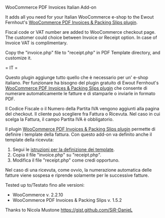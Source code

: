 WooCommerce PDF Invoices Italian Add-on

It adds all you need for your Italian WooCommerce e-shop to the Ewout Fernhout's [WooCommerce PDF Invoices & Packing Slips plugin](https://wordpress.org/plugins/woocommerce-pdf-invoices-packing-slips/).

Fiscal code or VAT number are added to WooCommerce checkout page. The customer could choice between Invoice or Receipt option. In case of Invoice VAT is complimentary.

Copy the "invoice.php" file to "receipt.php" in PDF Template directory, and customize it.

= IT =

Questo plugin aggiunge tutto quello che è necessario per un' e-shop italiano. Per funzionare ha bisogno del plugin gratuito di Ewout Fernhout's [WooCommerce PDF Invoices & Packing Slips plugin](https://wordpress.org/plugins/woocommerce-pdf-invoices-packing-slips/) che consente di numerare automaticamente le fatture e di stamparle o inviarle in formato PDF.

Il Codice Fiscale o il Numero della Partita IVA vengono aggiunti alla pagina del checkout. Il cliente può scegliere fra Fattura o Ricevuta. Nel caso in cui scelga la Fattura, il campo Partita IVA è obbligatorio.

Il plugin [WooCommerce PDF Invoices & Packing Slips plugin](https://wordpress.org/plugins/woocommerce-pdf-invoices-packing-slips/) permette di definire i template della fattura. Con questo add-on va definito anche il template della ricevuta:

1. Segui le [istruzioni per la definizione dei template](https://wordpress.org/plugins/woocommerce-pdf-invoices-packing-slips/faq/).
1. Copia il file "invoice.php" su "receipt.php".
1. Modifica il file "receipt.php" come credi opportuno.

Nel caso di una ricevuta, come ovvio, la numerazione automatica delle fatture viene sospesa e riprende solamente per le successive fatture.

Tested up to/Testato fino alle versioni:

* WooCommerce v. 2.2.10
* WooCommerce PDF Invoices & Packing Slips v. 1.5.2

Thanks to Nicola Mustone https://gist.github.com/SiR-DanieL
